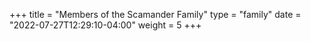 +++
title = "Members of the Scamander Family"
type = "family"
date = "2022-07-27T12:29:10-04:00"
weight = 5
+++

